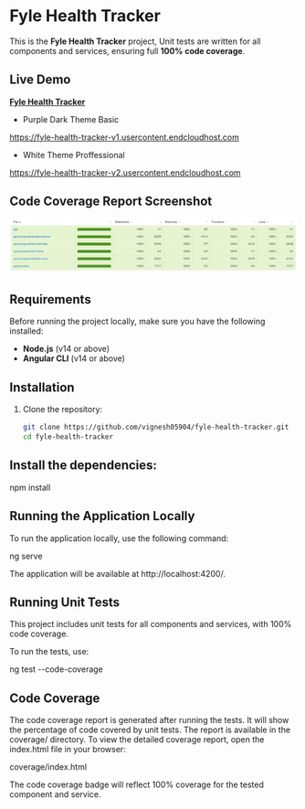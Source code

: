 # Fyle Health Tracker

This is the **Fyle Health Tracker** project, Unit tests are written for all components and services, ensuring full **100% code coverage**.

## Live Demo

[**Fyle Health Tracker**](https://fyle-health-tracker-v2.usercontent.endcloudhost.com/)

- Purple Dark Theme Basic

https://fyle-health-tracker-v1.usercontent.endcloudhost.com

- White Theme Proffessional

https://fyle-health-tracker-v2.usercontent.endcloudhost.com

## Code Coverage Report Screenshot

![Health Tracker Unit Coverage Screenshot](src/assets/screenshots/coverage-report.png)

## Requirements

Before running the project locally, make sure you have the following installed:

- **Node.js** (v14 or above)
- **Angular CLI** (v14 or above)

## Installation

1. Clone the repository:

   ```bash
   git clone https://github.com/vignesh05904/fyle-health-tracker.git
   cd fyle-health-tracker

## Install the dependencies:

npm install


## Running the Application Locally
To run the application locally, use the following command:

ng serve

The application will be available at http://localhost:4200/.

## Running Unit Tests
This project includes unit tests for all components and services, with 100% code coverage.

To run the tests, use:

ng test --code-coverage

## Code Coverage
The code coverage report is generated after running the tests. It will show the percentage of code covered by unit tests. The report is available in the coverage/ directory. To view the detailed coverage report, open the index.html file in your browser:

coverage/index.html

The code coverage badge will reflect 100% coverage for the tested component and service.

